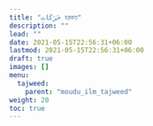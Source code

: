 ```yaml
---
title: "حَرَكَات হরকত"
description: ""
lead: ""
date: 2021-05-15T22:56:31+06:00
lastmod: 2021-05-15T22:56:31+06:00
draft: true
images: []
menu: 
  tajweed:
    parent: "moudu_ilm_tajweed"
weight: 20
toc: true
---
```



